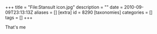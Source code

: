 +++
title = "File:Stansult icon.jpg"
description = ""
date = 2010-09-09T23:13:13Z
aliases = []
[extra]
id = 8290
[taxonomies]
categories = []
tags = []
+++

That's me
